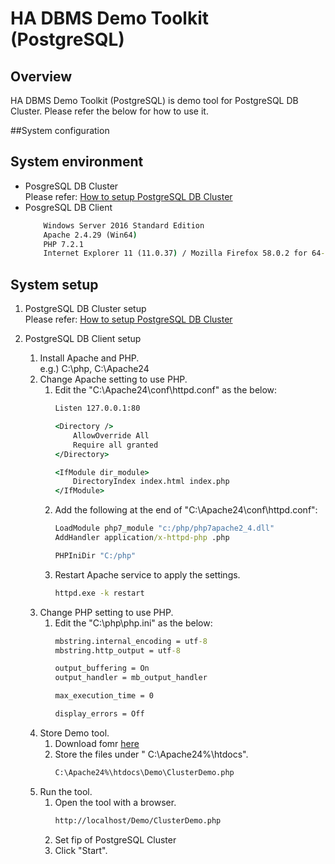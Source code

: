 # HA DBMS Demo Toolkit (PostgreSQL)

## Overview
HA DBMS Demo Toolkit (PostgreSQL) is demo tool for PostgreSQL DB Cluster.
Please refer the below for how to use it.

##System configuration


## System environment
- PosgreSQL DB Cluster  
	Please refer: [How to setup PostgreSQL DB Cluster](https://github.com/Igaigasuru/EXPRESSCLUSTER/blob/master/PostgreCluster_setup.md)
- PosgreSQL DB Client  
	```bat
		Windows Server 2016 Standard Edition  
		Apache 2.4.29 (Win64)  
		PHP 7.2.1  
		Internet Explorer 11 (11.0.37) / Mozilla Firefox 58.0.2 for 64-bit  
	```

## System setup

1. PostgreSQL DB Cluster setup  
		Please refer: [How to setup PostgreSQL DB Cluster](https://github.com/Igaigasuru/EXPRESSCLUSTER/blob/master/PostgreCluster_setup.md)


1. PostgreSQL DB Client setup  
	1. Install Apache and PHP.  
		e.g.) C:\php, C:\Apache24
	1. Change Apache setting to use PHP.
		1. Edit the "C:\Apache24\conf\httpd.conf" as the below:  
			```bat  
			Listen 127.0.0.1:80
			
			<Directory />
			    AllowOverride All
			    Require all granted
			</Directory>
			
			<IfModule dir_module>
			    DirectoryIndex index.html index.php
			</IfModule>
			```
		1. Add the following at the end of "C:\Apache24\conf\httpd.conf":
			```bat
			LoadModule php7_module "c:/php/php7apache2_4.dll"
			AddHandler application/x-httpd-php .php
			
			PHPIniDir "C:/php"
			```
		1. Restart Apache service to apply the settings.
			```bat
			httpd.exe -k restart
			```
	1. Change PHP setting to use PHP.
		1. Edit the "C:\php\php.ini" as the below:  
			```bat  
			mbstring.internal_encoding = utf-8
			mbstring.http_output = utf-8
			
			output_buffering = On
			output_handler = mb_output_handler
			
			max_execution_time = 0
			
			display_errors = Off
			```
	1. Store Demo tool.
		1. Download fomr [here](https://github.com/Igaigasuru/EXPRESSCLUSTER/blob/master/tool/PostGreClusterDemo.php)
		1. Store the files under " C:\Apache24%\htdocs\".
			```bat
			C:\Apache24%\htdocs\Demo\ClusterDemo.php
			```
	1. Run the tool.
		1. Open the tool with a browser.
			```bat
			http://localhost/Demo/ClusterDemo.php
			```
		1. Set fip of PostgreSQL Cluster
		1. Click "Start".
